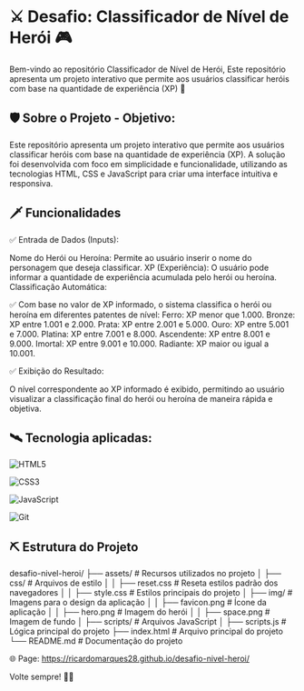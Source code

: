 
# ⚔️ Desafio: Classificador de Nível de Herói 🎮

Bem-vindo ao repositório Classificador de Nível de Herói, Este repositório apresenta um projeto interativo que permite aos usuários classificar heróis com base na quantidade de experiência (XP) 🚀

## 🛡️ Sobre o Projeto - Objetivo:
Este repositório apresenta um projeto interativo que permite aos usuários classificar heróis com base na quantidade de experiência (XP). A solução foi desenvolvida com foco em simplicidade e funcionalidade, utilizando as tecnologias HTML, CSS e JavaScript para criar uma interface intuitiva e responsiva.

## 🗡️ Funcionalidades
✅ Entrada de Dados (Inputs):

Nome do Herói ou Heroína: Permite ao usuário inserir o nome do personagem que deseja classificar.
XP (Experiência): O usuário pode informar a quantidade de experiência acumulada pelo herói ou heroína.
Classificação Automática:

✅ Com base no valor de XP informado, o sistema classifica o herói ou heroína em diferentes patentes de nível:
Ferro: XP menor que 1.000.
Bronze: XP entre 1.001 e 2.000.
Prata: XP entre 2.001 e 5.000.
Ouro: XP entre 5.001 e 7.000.
Platina: XP entre 7.001 e 8.000.
Ascendente: XP entre 8.001 e 9.000.
Imortal: XP entre 9.001 e 10.000.
Radiante: XP maior ou igual a 10.001.

✅ Exibição do Resultado:

O nível correspondente ao XP informado é exibido, permitindo ao usuário visualizar a classificação final do herói ou heroína de maneira rápida e objetiva.


## 🛰️ Tecnologia aplicadas:

![HTML5](https://img.shields.io/badge/HTML5-E34F26?style=for-the-badge&logo=html5&logoColor=white)

![CSS3](https://img.shields.io/badge/CSS3-1572B6?style=for-the-badge&logo=css3&logoColor=white)

![JavaScript](https://img.shields.io/badge/javascript-%23323330.svg?style=for-the-badge&logo=javascript&logoColor=%23F7DF1E)

![Git](https://img.shields.io/badge/GIT-E44C30?style=for-the-badge&logo=git&logoColor=white)

## ⛏️ Estrutura do Projeto
desafio-nivel-heroi/
├── assets/                      # Recursos utilizados no projeto
│   ├── css/                     # Arquivos de estilo
│   │   ├── reset.css            # Reseta estilos padrão dos navegadores
│   │   ├── style.css            # Estilos principais do projeto
│   ├── img/                     # Imagens para o design da aplicação
│   │   ├── favicon.png          # Ícone da aplicação
│   │   ├── hero.png             # Imagem do herói
│   │   ├── space.png            # Imagem de fundo
│   ├── scripts/                 # Arquivos JavaScript
│       ├── scripts.js           # Lógica principal do projeto
├── index.html                   # Arquivo principal do projeto
└── README.md                    # Documentação do projeto

🌐 Page: https://ricardomarques28.github.io/desafio-nivel-heroi/


Volte sempre! 💪🎯



